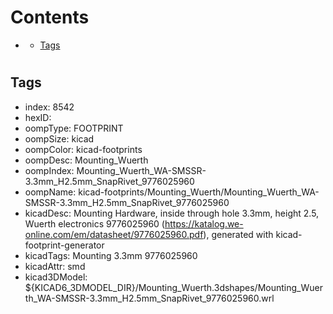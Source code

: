 



Contents
========

* [](#)
	* [Tags](#tags)

# 

## Tags

- index: 8542
- hexID: 
- oompType: FOOTPRINT
- oompSize: kicad
- oompColor: kicad-footprints
- oompDesc: Mounting_Wuerth
- oompIndex: Mounting_Wuerth_WA-SMSSR-3.3mm_H2.5mm_SnapRivet_9776025960
- oompName: kicad-footprints/Mounting_Wuerth/Mounting_Wuerth_WA-SMSSR-3.3mm_H2.5mm_SnapRivet_9776025960
- kicadDesc: Mounting Hardware, inside through hole 3.3mm, height 2.5, Wuerth electronics 9776025960 (https://katalog.we-online.com/em/datasheet/9776025960.pdf), generated with kicad-footprint-generator
- kicadTags: Mounting 3.3mm 9776025960
- kicadAttr: smd
- kicad3DModel: ${KICAD6_3DMODEL_DIR}/Mounting_Wuerth.3dshapes/Mounting_Wuerth_WA-SMSSR-3.3mm_H2.5mm_SnapRivet_9776025960.wrl
